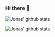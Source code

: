 ### Hi there 👋

<!--
**jonashendrickx/jonashendrickx** is a ✨ _special_ ✨ repository because its `README.md` (this file) appears on your GitHub profile.

Here are some ideas to get you started:

- 🔭 I’m currently working on ...
- 🌱 I’m currently learning ...
- 👯 I’m looking to collaborate on ...
- 🤔 I’m looking for help with ...
- 💬 Ask me about ...
- 📫 How to reach me: ...
- 😄 Pronouns: ...
- ⚡ Fun fact: ...
-->

![Jonas' github stats](https://github-readme-stats.vercel.app/api?username=jonashendrickx&count_private=true)

![Jonas' github stats](https://github-readme-stats.vercel.app/api/top-langs/?username=jonashendrickx&langs_count=20&layout=compact&count_private=true)

